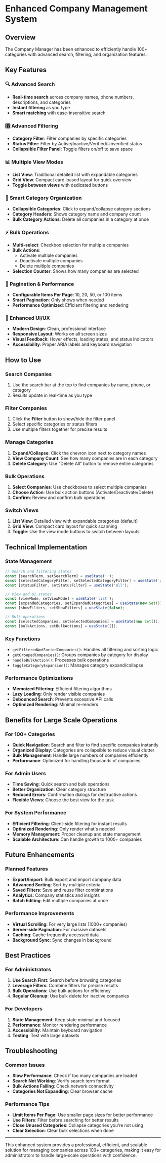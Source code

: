 # Enhanced Company Management System

## Overview
The Company Manager has been enhanced to efficiently handle 100+ categories with advanced search, filtering, and organization features.

## Key Features

### 🔍 **Advanced Search**
- **Real-time search** across company names, phone numbers, descriptions, and categories
- **Instant filtering** as you type
- **Smart matching** with case-insensitive search

### 🎛️ **Advanced Filtering**
- **Category Filter**: Filter companies by specific categories
- **Status Filter**: Filter by Active/Inactive/Verified/Unverified status
- **Collapsible Filter Panel**: Toggle filters on/off to save space

### 📊 **Multiple View Modes**
- **List View**: Traditional detailed list with expandable categories
- **Grid View**: Compact card-based layout for quick overview
- **Toggle between views** with dedicated buttons

### 📁 **Smart Category Organization**
- **Collapsible Categories**: Click to expand/collapse category sections
- **Category Headers**: Shows category name and company count
- **Bulk Category Actions**: Delete all companies in a category at once

### ⚡ **Bulk Operations**
- **Multi-select**: Checkbox selection for multiple companies
- **Bulk Actions**:
  - Activate multiple companies
  - Deactivate multiple companies
  - Delete multiple companies
- **Selection Counter**: Shows how many companies are selected

### 📄 **Pagination & Performance**
- **Configurable Items Per Page**: 10, 20, 50, or 100 items
- **Smart Pagination**: Only shows when needed
- **Performance Optimized**: Efficient filtering and rendering

### 🎨 **Enhanced UI/UX**
- **Modern Design**: Clean, professional interface
- **Responsive Layout**: Works on all screen sizes
- **Visual Feedback**: Hover effects, loading states, and status indicators
- **Accessibility**: Proper ARIA labels and keyboard navigation

## How to Use

### Search Companies
1. Use the search bar at the top to find companies by name, phone, or category
2. Results update in real-time as you type

### Filter Companies
1. Click the **Filter** button to show/hide the filter panel
2. Select specific categories or status filters
3. Use multiple filters together for precise results

### Manage Categories
1. **Expand/Collapse**: Click the chevron icon next to category names
2. **View Company Count**: See how many companies are in each category
3. **Delete Category**: Use "Delete All" button to remove entire categories

### Bulk Operations
1. **Select Companies**: Use checkboxes to select multiple companies
2. **Choose Action**: Use bulk action buttons (Activate/Deactivate/Delete)
3. **Confirm**: Review and confirm bulk operations

### Switch Views
1. **List View**: Detailed view with expandable categories (default)
2. **Grid View**: Compact card layout for quick scanning
3. **Toggle**: Use the view mode buttons to switch between layouts

## Technical Implementation

### State Management
```javascript
// Search and filtering states
const [searchTerm, setSearchTerm] = useState('');
const [selectedCategoryFilter, setSelectedCategoryFilter] = useState('all');
const [statusFilter, setStatusFilter] = useState('all');

// View and UI states
const [viewMode, setViewMode] = useState('list');
const [expandedCategories, setExpandedCategories] = useState(new Set());
const [showFilters, setShowFilters] = useState(false);

// Bulk operations
const [selectedCompanies, setSelectedCompanies] = useState(new Set());
const [bulkActions, setBulkActions] = useState([]);
```

### Key Functions
- `getFilteredAndSortedCompanies()`: Handles all filtering and sorting logic
- `getGroupedCompanies()`: Groups companies by category for display
- `handleBulkAction()`: Processes bulk operations
- `toggleCategoryExpansion()`: Manages category expand/collapse

### Performance Optimizations
- **Memoized Filtering**: Efficient filtering algorithms
- **Lazy Loading**: Only render visible companies
- **Debounced Search**: Prevents excessive API calls
- **Optimized Rendering**: Minimal re-renders

## Benefits for Large Scale Operations

### For 100+ Categories
- **Quick Navigation**: Search and filter to find specific companies instantly
- **Organized Display**: Categories are collapsible to reduce visual clutter
- **Bulk Management**: Handle large numbers of companies efficiently
- **Performance**: Optimized for handling thousands of companies

### For Admin Users
- **Time Saving**: Quick search and bulk operations
- **Better Organization**: Clear category structure
- **Reduced Errors**: Confirmation dialogs for destructive actions
- **Flexible Views**: Choose the best view for the task

### For System Performance
- **Efficient Filtering**: Client-side filtering for instant results
- **Optimized Rendering**: Only render what's needed
- **Memory Management**: Proper cleanup and state management
- **Scalable Architecture**: Can handle growth to 1000+ companies

## Future Enhancements

### Planned Features
- **Export/Import**: Bulk export and import company data
- **Advanced Sorting**: Sort by multiple criteria
- **Saved Filters**: Save and reuse filter combinations
- **Analytics**: Company statistics and insights
- **Batch Editing**: Edit multiple companies at once

### Performance Improvements
- **Virtual Scrolling**: For very large lists (1000+ companies)
- **Server-side Pagination**: For massive datasets
- **Caching**: Cache frequently accessed data
- **Background Sync**: Sync changes in background

## Best Practices

### For Administrators
1. **Use Search First**: Search before browsing categories
2. **Leverage Filters**: Combine filters for precise results
3. **Bulk Operations**: Use bulk actions for efficiency
4. **Regular Cleanup**: Use bulk delete for inactive companies

### For Developers
1. **State Management**: Keep state minimal and focused
2. **Performance**: Monitor rendering performance
3. **Accessibility**: Maintain keyboard navigation
4. **Testing**: Test with large datasets

## Troubleshooting

### Common Issues
- **Slow Performance**: Check if too many companies are loaded
- **Search Not Working**: Verify search term format
- **Bulk Actions Failing**: Check network connectivity
- **Categories Not Expanding**: Clear browser cache

### Performance Tips
- **Limit Items Per Page**: Use smaller page sizes for better performance
- **Use Filters**: Filter before searching for better results
- **Close Unused Categories**: Collapse categories you're not using
- **Clear Selection**: Clear bulk selections when done

---

This enhanced system provides a professional, efficient, and scalable solution for managing companies across 100+ categories, making it easy for administrators to handle large-scale operations with confidence.
